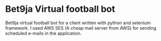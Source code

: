 # Bet9ja Virtual football bot
Bet9ja virtual football bot for a client written with python and selenium framework. I used AWS SES (A cheap mail server from AWS) for sending scheduled e-mails in the application.
